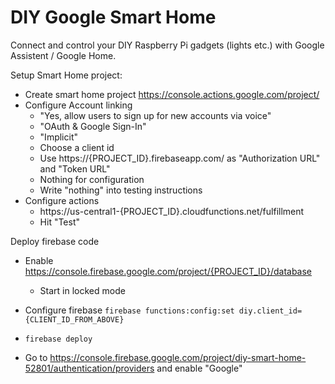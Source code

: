 # DIY Google Smart Home

Connect and control your DIY Raspberry Pi gadgets (lights etc.) with Google Assistent / Google Home.

Setup Smart Home project:
* Create smart home project https://console.actions.google.com/project/
* Configure Account linking
  * "Yes, allow users to sign up for new accounts via voice"
  * "OAuth & Google Sign-In"
  * "Implicit"
  * Choose a client id
  * Use https://{PROJECT_ID}.firebaseapp.com/ as "Authorization URL" and "Token URL"
  * Nothing for configuration
  * Write "nothing" into testing instructions
* Configure actions
  * https://us-central1-{PROJECT_ID}.cloudfunctions.net/fulfillment
  * Hit "Test"

Deploy firebase code
* Enable https://console.firebase.google.com/project/{PROJECT_ID}/database
  * Start in locked mode
* Configure firebase `firebase functions:config:set diy.client_id={CLIENT_ID_FROM_ABOVE}`
* `firebase deploy`

* Go to https://console.firebase.google.com/project/diy-smart-home-52801/authentication/providers and enable "Google"
